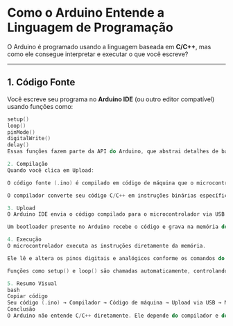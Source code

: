 # Como o Arduino Entende a Linguagem de Programação

O Arduino é programado usando a linguagem baseada em **C/C++**, mas como ele consegue interpretar e executar o que você escreve?

---

## 1. Código Fonte

Você escreve seu programa no **Arduino IDE** (ou outro editor compatível) usando funções como:


```cpp
setup()
loop()
pinMode()
digitalWrite()
delay()
Essas funções fazem parte da API do Arduino, que abstrai detalhes de baixo nível do hardware.

2. Compilação
Quando você clica em Upload:

O código fonte (.ino) é compilado em código de máquina que o microcontrolador do Arduino consegue entender.

O compilador converte seu código C/C++ em instruções binárias específicas para o chip do Arduino (por exemplo, ATmega328P no Arduino Uno).

3. Upload
O Arduino IDE envia o código compilado para o microcontrolador via USB.

Um bootloader presente no Arduino recebe o código e grava na memória do microcontrolador.

4. Execução
O microcontrolador executa as instruções diretamente da memória.

Ele lê e altera os pinos digitais e analógicos conforme os comandos do seu programa (digitalWrite, analogRead, etc.).

Funções como setup() e loop() são chamadas automaticamente, controlando a lógica do programa.

5. Resumo Visual
bash
Copiar código
Seu código (.ino) → Compilador → Código de máquina → Upload via USB → Microcontrolador executa → Interação com sensores/LEDs/motores
Conclusão
O Arduino não entende C/C++ diretamente. Ele depende do compilador e do bootloader para transformar seu código em instruções que o microcontrolador consegue executar.
